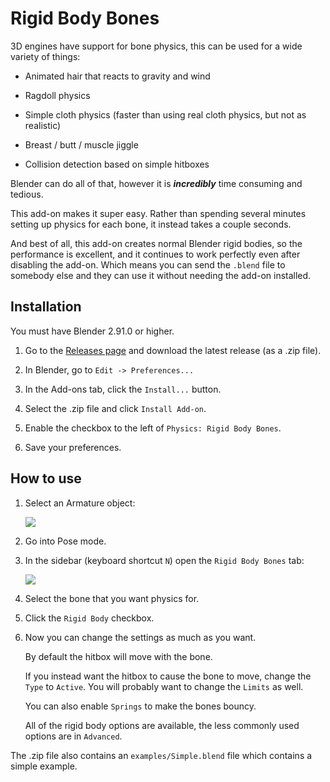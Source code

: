 # Rigid Body Bones

3D engines have support for bone physics, this can be used for a wide variety of things:

* Animated hair that reacts to gravity and wind

* Ragdoll physics

* Simple cloth physics (faster than using real cloth physics, but not as realistic)

* Breast / butt / muscle jiggle

* Collision detection based on simple hitboxes

Blender can do all of that, however it is ***incredibly*** time consuming and tedious.

This add-on makes it super easy. Rather than spending several minutes setting up physics for each bone, it instead takes a couple seconds.

And best of all, this add-on creates normal Blender rigid bodies, so the performance is excellent, and it continues to work perfectly even after disabling the add-on. Which means you can send the `.blend` file to somebody else and they can use it without needing the add-on installed.

## Installation

You must have Blender 2.91.0 or higher.

1. Go to the [Releases page](https://github.com/Pauan/blender-rigid-body-bones/releases) and download the latest release (as a .zip file).

2. In Blender, go to `Edit -> Preferences...`

3. In the Add-ons tab, click the `Install...` button.

4. Select the .zip file and click `Install Add-on`.

5. Enable the checkbox to the left of `Physics: Rigid Body Bones`.

6. Save your preferences.

## How to use

1. Select an Armature object:

   ![](usage01)

2. Go into Pose mode.

3. In the sidebar (keyboard shortcut `N`) open the `Rigid Body Bones` tab:

   ![](usage02)

4. Select the bone that you want physics for.

5. Click the `Rigid Body` checkbox.

6. Now you can change the settings as much as you want.

   By default the hitbox will move with the bone.

   If you instead want the hitbox to cause the bone to move, change the `Type` to `Active`. You will probably want to change the `Limits` as well.

   You can also enable `Springs` to make the bones bouncy.

   All of the rigid body options are available, the less commonly used options are in `Advanced`.

The .zip file also contains an `examples/Simple.blend` file which contains a simple example.

[usage01]: https://raw.githubusercontent.com/Pauan/blender-rigid-body-bones/master/Usage%2001.PNG
[usage02]: https://raw.githubusercontent.com/Pauan/blender-rigid-body-bones/master/Usage%2002.PNG
